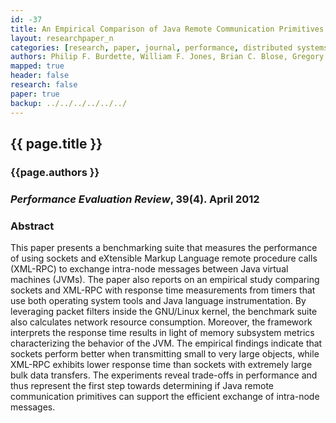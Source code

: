 ```yaml
---
id: -37
title: An Empirical Comparison of Java Remote Communication Primitives for Intra-Node Data Transmission
layout: researchpaper_n
categories: [research, paper, journal, performance, distributed systems]
authors: Philip F. Burdette, William F. Jones, Brian C. Blose, Gregory M. Kapfhammer
mapped: true
header: false
research: false
paper: true
backup: ../../../../../../
---
```


## {{ page.title }} [<i class="fa fa-download"></i>]({{site.baseurl}}download/research/papers/per2012-burdette-jones-blose-kapfhammer.pdf "Download this Paper!")

### {{page.authors }}

### <em>Performance Evaluation Review</em>, 39(4). April 2012

### Abstract

This paper presents a benchmarking suite that measures the performance of using sockets and eXtensible Markup Language
remote procedure calls (XML-RPC) to exchange intra-node messages between Java virtual machines (JVMs). The paper also
reports on an empirical study comparing sockets and XML-RPC with response time measurements from timers that use both
operating system tools and Java language instrumentation. By leveraging packet filters inside the GNU/Linux kernel, the
benchmark suite also calculates network resource consumption. Moreover, the framework interprets the response time
results in light of memory subsystem metrics characterizing the behavior of the JVM. The empirical findings indicate
that sockets perform better when transmitting small to very large objects, while XML-RPC exhibits lower response time
than sockets with extremely large bulk data transfers. The experiments reveal trade-offs in performance and thus
represent the first step towards determining if Java remote communication primitives can support the efficient exchange
of intra-node messages.
